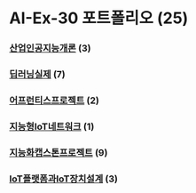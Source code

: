 # AI-Ex-30 포트폴리오 (25)
### [산업인공지능개론](https://github.com/hyunki93/Introduction-to-Industrial-AI) (3)

### [딥러닝실제](https://github.com/hyunki93/Deep-learning-practice) (7)

### [어프런티스프로젝트](https://github.com/hyunki93/apprentice_project) (2)

### [지능형IoT네트워크](https://github.com/hyunki93/intelligent-IoT-network) (1)

### [지능화캡스톤프로젝트](https://github.com/hyunki93/capstone_project) (9)

### [IoT플랫폼과IoT장치설계](https://github.com/hyunki93/IoT-platform-and-IoT-device-design) (3)